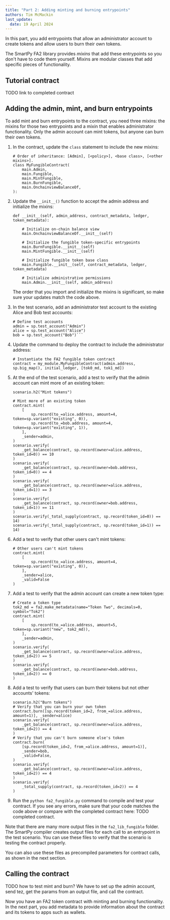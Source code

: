 ```yaml
---
title: "Part 2: Adding minting and burning entrypoints"
authors: Tim McMackin
last_update:
  date: 19 April 2024
---
```


In this part, you add entrypoints that allow an administrator account to create tokens and allow users to burn their own tokens.

The SmartPy FA2 library provides _mixins_ that add these entrypoints so you don't have to code them yourself.
Mixins are modular classes that add specific pieces of functionality.

## Tutorial contract

TODO link to completed contract

## Adding the admin, mint, and burn entrypoints

To add mint and burn entrypoints to the contract, you need three mixins: the mixins for those two entrypoints and a mixin that enables administrator functionality.
Only the admin account can mint tokens, but anyone can burn their own tokens.

1. In the contract, update the `class` statement to include the new mixins:

   ```smartpy
   # Order of inheritance: [Admin], [<policy>], <base class>, [<other mixins>].
   class MyFungibleContract(
       main.Admin,
       main.Fungible,
       main.MintFungible,
       main.BurnFungible,
       main.OnchainviewBalanceOf,
   ):
   ```

1. Update the `__init__()` function to accept the admin address and initialize the mixins:

   ```smartpy
   def __init__(self, admin_address, contract_metadata, ledger, token_metadata):

       # Initialize on-chain balance view
       main.OnchainviewBalanceOf.__init__(self)

       # Initialize the fungible token-specific entrypoints
       main.BurnFungible.__init__(self)
       main.MintFungible.__init__(self)

       # Initialize fungible token base class
       main.Fungible.__init__(self, contract_metadata, ledger, token_metadata)

       # Initialize administrative permissions
       main.Admin.__init__(self, admin_address)
   ```

   The order that you import and initialize the mixins is significant, so make sure your updates match the code above.

1. In the test scenario, add an administrator test account to the existing Alice and Bob test accounts:

   ```smartpy
   # Define test accounts
   admin = sp.test_account("Admin")
   alice = sp.test_account("Alice")
   bob = sp.test_account("Bob")```

1. Update the command to deploy the contract to include the administrator address:

   ```smartpy
   # Instantiate the FA2 fungible token contract
   contract = my_module.MyFungibleContract(admin.address, sp.big_map(), initial_ledger, [tok0_md, tok1_md])
   ```

1. At the end of the test scenario, add a test to verify that the admin account can mint more of an existing token:

   ```smartpy
   scenario.h2("Mint tokens")

   # Mint more of an existing token
   contract.mint(
       [
           sp.record(to_=alice.address, amount=4, token=sp.variant("existing", 0)),
           sp.record(to_=bob.address, amount=4, token=sp.variant("existing", 1)),
       ],
       _sender=admin,
   )
   scenario.verify(
       _get_balance(contract, sp.record(owner=alice.address, token_id=0)) == 10
   )
   scenario.verify(
       _get_balance(contract, sp.record(owner=bob.address, token_id=0)) == 4
   )
   scenario.verify(
       _get_balance(contract, sp.record(owner=alice.address, token_id=1)) == 3
   )
   scenario.verify(
       _get_balance(contract, sp.record(owner=bob.address, token_id=1)) == 11
   )
   scenario.verify(_total_supply(contract, sp.record(token_id=0)) == 14)
   scenario.verify(_total_supply(contract, sp.record(token_id=1)) == 14)
   ```

1. Add a test to verify that other users can't mint tokens:

   ```smartpy
   # Other users can't mint tokens
   contract.mint(
       [
           sp.record(to_=alice.address, amount=4, token=sp.variant("existing", 0)),
       ],
       _sender=alice,
       _valid=False
   )
   ```

1. Add a test to verify that the admin account can create a new token type:

   ```smartpy
   # Create a token type
   tok2_md = fa2.make_metadata(name="Token Two", decimals=0, symbol="Tok2")
   contract.mint(
       [
           sp.record(to_=alice.address, amount=5, token=sp.variant("new", tok2_md)),
       ],
       _sender=admin,
   )
   scenario.verify(
       _get_balance(contract, sp.record(owner=alice.address, token_id=2)) == 5
   )
   scenario.verify(
       _get_balance(contract, sp.record(owner=bob.address, token_id=2)) == 0
   )
   ```

1. Add a test to verify that users can burn their tokens but not other accounts' tokens:

   ```smartpy
   scenario.h2("Burn tokens")
   # Verify that you can burn your own token
   contract.burn([sp.record(token_id=2, from_=alice.address, amount=1)], _sender=alice)
   scenario.verify(
       _get_balance(contract, sp.record(owner=alice.address, token_id=2)) == 4
   )
   # Verify that you can't burn someone else's token
   contract.burn(
       [sp.record(token_id=2, from_=alice.address, amount=1)],
       _sender=bob,
       _valid=False,
   )
   scenario.verify(
       _get_balance(contract, sp.record(owner=alice.address, token_id=2)) == 4
   )
   scenario.verify(
       _total_supply(contract, sp.record(token_id=2)) == 4
   )
   ```

1. Run the `python fa2_fungible.py` command to compile and test your contract.
If you see any errors, make sure that your code matches the code above or compare with the completed contract here: TODO completed contract.

Note that there are many more output files in the `fa2_lib_fungible` folder.
The SmartPy compiler creates output files for each call to an entrypoint in the test scenario.
You can use these files to verify that the scenario is testing the contract properly.

You can also use these files as precompiled parameters for contract calls, as shown in the next section.

## Calling the contract

TODO how to test mint and burn? We have to set up the admin account, send tez, get the params from an output file, and call the contract.




Now you have an FA2 token contract with minting and burning functionality.
In the next part, you add metadata to provide information about the contract and its tokens to apps such as wallets.
